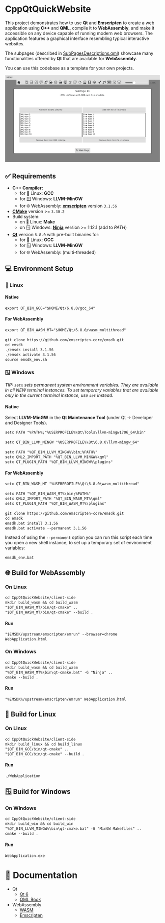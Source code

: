 # CppQtQuickWebsite

This project demonstrates how to use **Qt** and **Emscripten** to create a web application using **C++** and **QML**, compile it to **WebAssembly**, and make it accessible on any device capable of running modern web browsers. The application features a graphical interface resembling typical interactive websites.

The subpages (described in [SubPagesDescriptions.qml](client-side/src/qml/singletons/SubPagesDescriptions.qml)) showcase many functionalities offered by **Qt** that are available for **WebAssembly**.

You can use this codebase as a template for your own projects.

![WebApplication Screenshot](README-images/website.png "WebApplication")

## ✅ Requirements

- **C++ Compiler:**
  - for 🐧 Linux: **GCC**
  - for 🪟︎ Windows: **LLVM-MinGW**
  - for 🌐 WebAssembly: **[emscripten](https://emscripten.org/docs/getting_started/downloads.html)** version `3.1.56`
- **[CMake](https://cmake.org/download/)** version >= `3.30.2`
- Build system:
  - on 🐧 Linux: **Make**
  - on 🪟︎ Windows: **[Ninja](https://github.com/ninja-build/ninja/releases)** version >= 1.12.1 (add to *PATH*)
- **[Qt](https://www.qt.io/download-open-source)** version `6.8.0` with pre-built binaries for:
  - for 🐧 Linux: **GCC**
  - for 🪟︎ Windows: **LLVM-MinGW**
  - for 🌐 WebAssembly: (multi-threaded)


## 💻 Environment Setup

### 🐧 Linux

#### Native

```
export QT_BIN_GCC="$HOME/Qt/6.8.0/gcc_64"
```

#### For WebAssembly

```
export QT_BIN_WASM_MT="$HOME/Qt/6.8.0/wasm_multithread"

git clone https://github.com/emscripten-core/emsdk.git
cd emsdk
./emsdk install 3.1.56
./emsdk activate 3.1.56
source emsdk_env.sh
```

### 🪟︎ Windows

_TIP: `setx` sets permanent system environment variables. They are available in all NEW terminal instances. To set temporary variables that are available only in the current terminal instance, use `set` instead._

#### Native

Select **LLVM-MinGW** in the **Qt Maintenance Tool** (under Qt -> Developer and Designer Tools).

```
setx PATH "%PATH%;"%USERPROFILE%\Qt\Tools\llvm-mingw1706_64\bin"

setx QT_BIN_LLVM_MINGW "%USERPROFILE%\Qt\6.8.0\llvm-mingw_64"

setx PATH "%QT_BIN_LLVM_MINGW%\bin;%PATH%"
setx QML2_IMPORT_PATH "%QT_BIN_LLVM_MINGW%\qml"
setx QT_PLUGIN_PATH "%QT_BIN_LLVM_MINGW%\plugins"
```

#### For WebAssembly

```
setx QT_BIN_WASM_MT "%USERPROFILE%\Qt\6.8.0\wasm_multithread"

setx PATH "%QT_BIN_WASM_MT%\bin;%PATH%"
setx QML2_IMPORT_PATH "%QT_BIN_WASM_MT%\qml"
setx QT_PLUGIN_PATH "%QT_BIN_WASM_MT%\plugins"

git clone https://github.com/emscripten-core/emsdk.git
cd emsdk
emsdk.bat install 3.1.56
emsdk.bat activate --permanent 3.1.56
```

Instead of using the `--permanent` option you can run this script each time you open a new shell instance, to set up a temporary set of environment variables:
```
emsdk_env.bat
```

## 🌐 Build for WebAssembly

### On Linux

```
cd CppQtQuickWebsite/client-side
mkdir build_wasm && cd build_wasm
"$QT_BIN_WASM_MT/bin/qt-cmake" ..
"$QT_BIN_WASM_MT/bin/qt-cmake" --build .
```

#### Run

```
"$EMSDK/upstream/emscripten/emrun" --browser=chrome WebApplication.html
```

### On Windows

```
cd CppQtQuickWebsite/client-side
mkdir build_wasm && cd build_wasm
"%QT_BIN_WASM_MT%\bin\qt-cmake.bat" -G "Ninja" ..
cmake --build .
```

#### Run

```
"%EMSDK%/upstream/emscripten/emrun" WebApplication.html
```


## 🐧 Build for Linux

### On Linux

```
cd CppQtQuickWebsite/client-side
mkdir build_linux && cd build_linux
"$QT_BIN_GCC/bin/qt-cmake" ..
"$QT_BIN_GCC/bin/qt-cmake" --build .
```

#### Run

```
./WebApplication
```

## 🪟︎ Build for Windows

### On Windows

```
cd CppQtQuickWebsite/client-side
mkdir build_win && cd build_win
"%QT_BIN_LLVM_MINGW%\bin\qt-cmake.bat" -G "MinGW Makefiles" ..
cmake --build .
```

#### Run
```
WebApplication.exe
```

# 📜 Documentation

- Qt
  - [Qt 6](https://doc.qt.io/qt.html)
  - [QML Book](https://www.qt.io/product/qt6/qml-book)
- WebAssembly
  - [WASM](https://developer.mozilla.org/en-US/docs/WebAssembly)
  - [Emscripten](https://emscripten.org/docs/)
